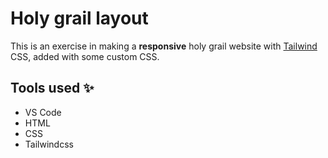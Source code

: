 # Holy grail layout

This is an exercise in making a **responsive** holy grail website with [Tailwind](https://tailwindcss.com/) CSS, added with some custom CSS.

## Tools used :sparkles:

- VS Code
- HTML
- CSS
- Tailwindcss

